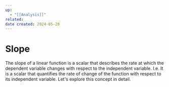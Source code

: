 ```yaml
---
up:
  - "[[Analysis]]"
related: 
date created: 2024-05-28
---
```

# Slope
The slope of a linear function is a scalar that describes the rate at which the dependent variable changes with respect to the independent variable.
	I.e. It is a scalar that quantifies the rate of change of the function with respect to its independent variable. Let's explore this concept in detail.